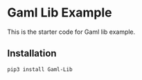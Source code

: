 # Gaml Lib Example
This is the starter code for Gaml lib example. 

## Installation
```
pip3 install Gaml-Lib
```

